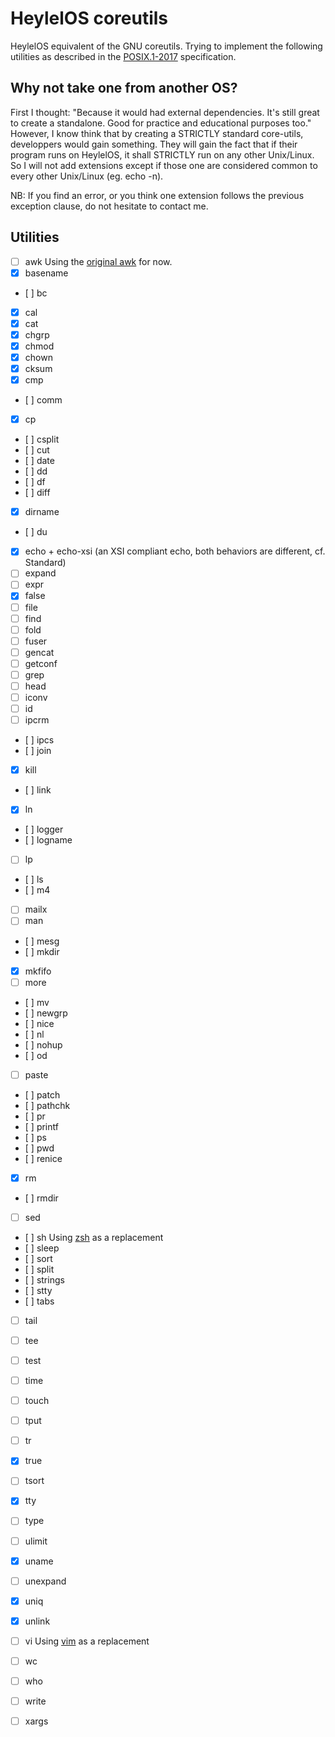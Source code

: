# HeylelOS coreutils

  HeylelOS equivalent of the GNU coreutils.
Trying to implement the following utilities as described in the [POSIX.1-2017](http://pubs.opengroup.org/onlinepubs/9699919799/) specification.

## Why not take one from another OS?

  First I thought: "Because it would had external dependencies. It's still great to create a standalone.
Good for practice and educational purposes too."
  However, I know think that by creating a STRICTLY standard core-utils, developpers would gain something.
They will gain the fact that if their program runs on HeylelOS, it shall STRICTLY run on any other Unix/Linux.
So I will not add extensions except if those one are considered common to every other Unix/Linux (eg. echo -n).

NB: If you find an error, or you think one extension follows the previous exception clause,
do not hesitate to contact me.

## Utilities

- [ ] awk Using the [original awk](https://github.com/onetrueawk/awk) for now.
- [x] basename
- [ ] bc
- [x] cal
- [x] cat
- [x] chgrp
- [x] chmod
- [x] chown
- [x] cksum
- [x] cmp
- [ ] comm
- [x] cp
- [ ] csplit
- [ ] cut
- [ ] date
- [ ] dd
- [ ] df
- [ ] diff
- [x] dirname
- [ ] du
- [x] echo + echo-xsi (an XSI compliant echo, both behaviors are different, cf. Standard)
- [ ] expand
- [ ] expr
- [x] false
- [ ] file
- [ ] find
- [ ] fold
- [ ] fuser
- [ ] gencat
- [ ] getconf
- [ ] grep
- [ ] head
- [ ] iconv
- [ ] id
- [ ] ipcrm
- [ ] ipcs
- [ ] join
- [x] kill
- [ ] link
- [x] ln
- [ ] logger
- [ ] logname
- [ ] lp
- [ ] ls
- [ ] m4
- [ ] mailx
- [ ] man
- [ ] mesg
- [ ] mkdir
- [x] mkfifo
- [ ] more
- [ ] mv
- [ ] newgrp
- [ ] nice
- [ ] nl
- [ ] nohup
- [ ] od
- [ ] paste
- [ ] patch
- [ ] pathchk
- [ ] pr
- [ ] printf
- [ ] ps
- [ ] pwd
- [ ] renice
- [x] rm
- [ ] rmdir
- [ ] sed
- [ ] sh Using [zsh](https://github.com/zsh-users/zsh) as a replacement
- [ ] sleep
- [ ] sort
- [ ] split
- [ ] strings
- [ ] stty
- [ ] tabs
- [ ] tail
- [ ] tee
- [ ] test
- [ ] time
- [ ] touch
- [ ] tput
- [ ] tr
- [x] true
- [ ] tsort
- [x] tty
- [ ] type
- [ ] ulimit
- [x] uname
- [ ] unexpand
- [x] uniq
- [x] unlink
- [ ] vi Using [vim](https://github.com/vim/vim.git) as a replacement
- [ ] wc
- [ ] who
- [ ] write
- [ ] xargs

